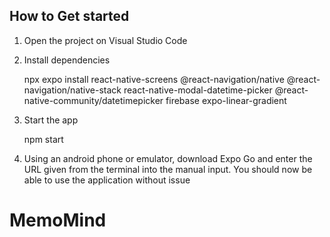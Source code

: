 ## How to Get started

1. Open the project on Visual Studio Code

2. Install dependencies

   npx expo install react-native-screens @react-navigation/native @react-navigation/native-stack react-native-modal-datetime-picker @react-native-community/datetimepicker firebase expo-linear-gradient

3. Start the app

    npm start


4. Using an android phone or emulator, download Expo Go and enter the URL given from the terminal into the manual input. You should now be able to use the application without issue
# MemoMind
